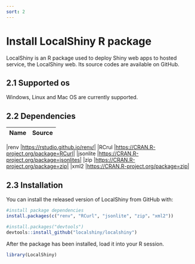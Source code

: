 ```yaml
---
sort: 2
---
```


# Install LocalShiny R package
LocalShiny is an R package used to deploy Shiny web apps to hosted service, the LocalShiny web. Its source codes are available on GitHub.

## 2.1 Supported os
Windows, Linux and Mac OS are currently supported.

## 2.2 Dependencies

|Name	|Source |
|-----|-------|

|renv	|https://rstudio.github.io/renv/|
|RCrul	|https://CRAN.R-project.org/package=RCurl|
|jsonlite	|https://CRAN.R-project.org/package=jsonlites|
|zip	|https://CRAN.R-project.org/package=zip|
|xml2 |https://CRAN.R-project.org/package=zip|

## 2.3 Installation
You can install the released version of LocalShiny from GitHub with:
```r
#install package dependencies
install.packages(c("renv", "RCurl", "jsonlite", "zip"，"xml2"))

#install.packages("devtools")
devtools::install_github("localshiny/localshiny")
```
After the package has been installed, load it into your R session.

```r
library(LocalShiny)
```
